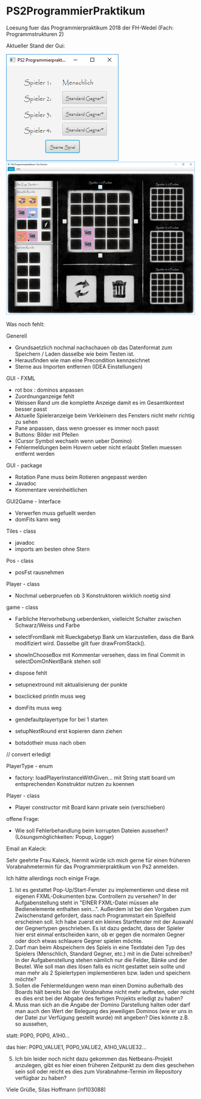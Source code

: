 # PS2ProgrammierPraktikum
Loesung fuer das Programmierpraktikum 2018 der FH-Wedel (Fach: Programmstrukturen 2)

Aktueller Stand der Gui:


![alt text](https://github.com/derMacon/PS2ProgrammierPraktikum/blob/master/otherDocs/GUIScreenshot/Intro240918.png)
![alt text](https://github.com/derMacon/PS2ProgrammierPraktikum/blob/master/otherDocs/GUIScreenshot/290918.png)


Was noch fehlt: 

Generell
- Grundsaetzlich nochmal nachschauen ob das Datenformat zum Speichern / Laden dasselbe wie beim Testen ist.
- Herausfinden wie man eine Precondition kennzeichnet
- Sterne aus Importen entfernen (IDEA Einstellungen)

GUI - FXML
- rot box : dominos anpassen
- Zuordnunganzeige fehlt
- Weissen Rand um die komplette Anzeige damit es im Gesamtkontext besser passt
- Aktuelle Spieleranzeige beim Verkleinern des Fensters nicht mehr richtig zu sehen
- Pane anpassen, dass wenn groesser es immer noch passt
- Buttons: Bilder mit Pfeilen
- (Cursor Symbol wechseln wenn ueber Domino)
- Fehlermeldungen beim Hovern ueber nicht erlaubt Stellen muessen entfernt werden

GUI - package
- Rotation Pane muss beim Rotieren angepasst werden
- Javadoc
- Kommentare vereinheitlichen

GUI2Game - Interface
- Verwerfen muss gefuellt werden
- domFits kann weg

Tiles - class
- javadoc
- imports am besten ohne Stern

Pos - class
- posFst rausnehmen

Player - class 
- Nochmal ueberpruefen ob 3 Konstruktoren wirklich noetig sind



game - class
- Farbliche Hervorhebung ueberdenken, vielleicht Schalter zwischen Schwarz/Weiss und Farbe
- selectFromBank mit Rueckgabetyp Bank um klarzustellen, dass die Bank modifiziert wird. Dasselbe gilt fuer drawFromStack().
- showInChooseBox mit Kommentar versehen, dass im final Commit in selectDomOnNextBank stehen soll

- dispose fehlt
- setupnextround mit aktualisierung der punkte
- boxclicked println muss weg
- domFits muss weg
- gendefaultplayertype for bei 1 starten
- setupNextRound erst kopieren dann ziehen
- botsdotheir muss nach oben

// convert erledigt

PlayerType - enum
- factory: loadPlayerInstanceWithGiven... mit String statt board um entsprechenden Konstruktor nutzen zu koennen

Player - class
- Player constructor mit Board kann private sein (verschieben)

offene Frage:
- Wie soll Fehlerbehandlung beim korrupten Dateien aussehen? (Lösungsmöglichkeiten: Popup, Logger)



Email an Kaleck: 

Sehr geehrte Frau Kaleck, 
hiermit würde ich mich gerne für einen früheren Vorabnahmetermin für das Programmierpraktikum von Ps2 anmelden.

Ich hätte allerdings noch einige Frage. 

1. Ist es gestattet Pop-Up/Start-Fenster zu implementieren und diese mit eigenen FXML-Dokumenten bzw. Controllern zu versehen? In der Aufgabenstellung steht in "EINER FXML-Datei müssen alle Bedienelemente enthalten sein...". Außerdem ist bei den Vorgaben zum Zwischenstand gefordert, dass nach Programmstart ein Spielfeld erscheinen soll. Ich habe zuerst ein kleines Startfenster mit der Auswahl der Gegnertypen geschrieben. Es ist dazu gedacht, dass der Spieler hier erst einmal entscheiden kann, ob er gegen die normalen Gegner oder doch etwas schlauere Gegner spielen möchte. 
2. Darf man beim Abspeichern des Spiels in eine Textdatei den Typ des Spielers (Menschlich, Standard Gegner, etc.) mit in die Datei schreiben? In der Aufgabenstellung stehen nämlich nur die Felder, Bänke und der Beutel. Wie soll man dies lösen falls es nicht gestattet sein sollte und man mehr als 2 Spielertypen implementieren bzw. laden und speichern möchte?
3. Sollen die Fehlermeldungen wenn man einen Domino außerhalb des Boards hält bereits bei der Vorabnahme nicht mehr auftreten, oder reicht es dies erst bei der Abgabe des fertigen Projekts erledigt zu haben?
4. Muss man sich an die Angabe der Domino Darstellung halten oder darf man auch den Wert der Belegung des jeweiligen Dominos (wie er uns in der Datei zur Verfügung gestellt wurde) mit angeben? Dies könnte z.B. so aussehen,

statt:
<Beutel>
P0P0, P0P0, A1H0...

das hier:
<Beutel>
P0P0_VALUE1, P0P0_VALUE2, A1H0_VALUE32...

5. Ich bin leider noch nicht dazu gekommen das Netbeans-Projekt anzulegen, gibt es hier einen früheren Zeitpunkt zu dem dies geschehen sein soll oder reicht es dies zum Vorabnahme-Termin im Repository verfügbar zu haben?

Viele Grüße, 
Silas Hoffmann (inf103088)
